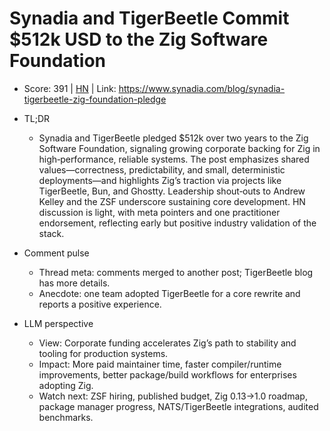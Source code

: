 # Synadia and TigerBeetle Commit $512k USD to the Zig Software Foundation

- Score: 391 | [HN](https://news.ycombinator.com/item?id=45703716) | Link: https://www.synadia.com/blog/synadia-tigerbeetle-zig-foundation-pledge

- TL;DR
  - Synadia and TigerBeetle pledged $512k over two years to the Zig Software Foundation, signaling growing corporate backing for Zig in high‑performance, reliable systems. The post emphasizes shared values—correctness, predictability, and small, deterministic deployments—and highlights Zig’s traction via projects like TigerBeetle, Bun, and Ghostty. Leadership shout‑outs to Andrew Kelley and the ZSF underscore sustaining core development. HN discussion is light, with meta pointers and one practitioner endorsement, reflecting early but positive industry validation of the stack.

- Comment pulse
  - Thread meta: comments merged to another post; TigerBeetle blog has more details.
  - Anecdote: one team adopted TigerBeetle for a core rewrite and reports a positive experience.

- LLM perspective
  - View: Corporate funding accelerates Zig’s path to stability and tooling for production systems.
  - Impact: More paid maintainer time, faster compiler/runtime improvements, better package/build workflows for enterprises adopting Zig.
  - Watch next: ZSF hiring, published budget, Zig 0.13→1.0 roadmap, package manager progress, NATS/TigerBeetle integrations, audited benchmarks.
